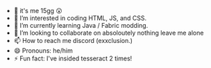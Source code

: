 - 👋 it's me 15gg 😮
- 👀 I’m interested in coding HTML, JS, and CSS.
- 🌱 I’m currently learning Java / Fabric modding.
- 💞️ I’m looking to collaborate on absoloutely nothing leave me alone
- 📫 How to reach me discord (exxclusion.)
- 😄 Pronouns: he/him
- ⚡ Fun fact: I've insided tesseract 2 times!

<!---
15ggd/15ggd is a ✨ special ✨ repository because its `README.md` (this file) appears on your GitHub profile.
You can click the Preview link to take a look at your changes.
--->
